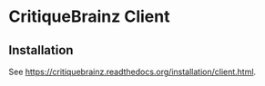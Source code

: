 # CritiqueBrainz Client

## Installation
See https://critiquebrainz.readthedocs.org/installation/client.html.